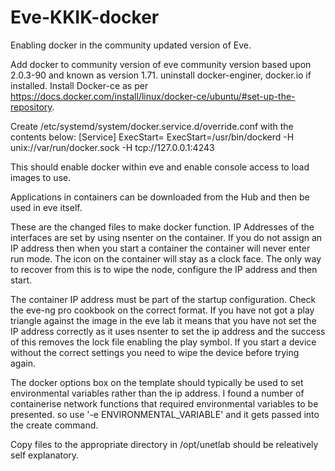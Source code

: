 # Eve-KKIK-docker
Enabling docker in the community updated version of Eve.

Add docker to community version of eve community version based upon 2.0.3-90 and known as version 1.71. uninstall docker-enginer, docker.io if installed. Install Docker-ce as per https://docs.docker.com/install/linux/docker-ce/ubuntu/#set-up-the-repository.

Create /etc/systemd/system/docker.service.d/override.conf with the contents below: [Service] ExecStart= ExecStart=/usr/bin/dockerd -H unix://var/run/docker.sock -H tcp://127.0.0.1:4243

This should enable docker within eve and enable console access to load images to use.

Applications in containers can be downloaded from the Hub and then be used in eve itself.

These are the changed files to make docker function. IP Addresses of the interfaces are set by using nsenter on the container. If you do not assign an IP address then when you start a container the container will never enter run mode. The icon on the container will stay as a clock face. The only way to recover from this is to wipe the node, configure the IP address and then start.

The container IP address must be part of the startup configuration. Check the eve-ng pro cookbook on the correct format. If you have not got a play triangle against the image in the eve lab it means that you have not set the IP address correctly as it uses nsenter to set the ip address and the success of this removes the lock file enabling the play symbol. If you start a device without the correct settings you need to wipe the device before trying again.

The docker options box on the template should typically be used to set environmental variables rather than the ip address. I found a number of containerise network functions that required environmental variables to be presented. so use '-e ENVIRONMENTAL_VARIABLE' and it gets passed into the create command.

Copy files to the appropriate directory in /opt/unetlab should be releatively self explanatory.

